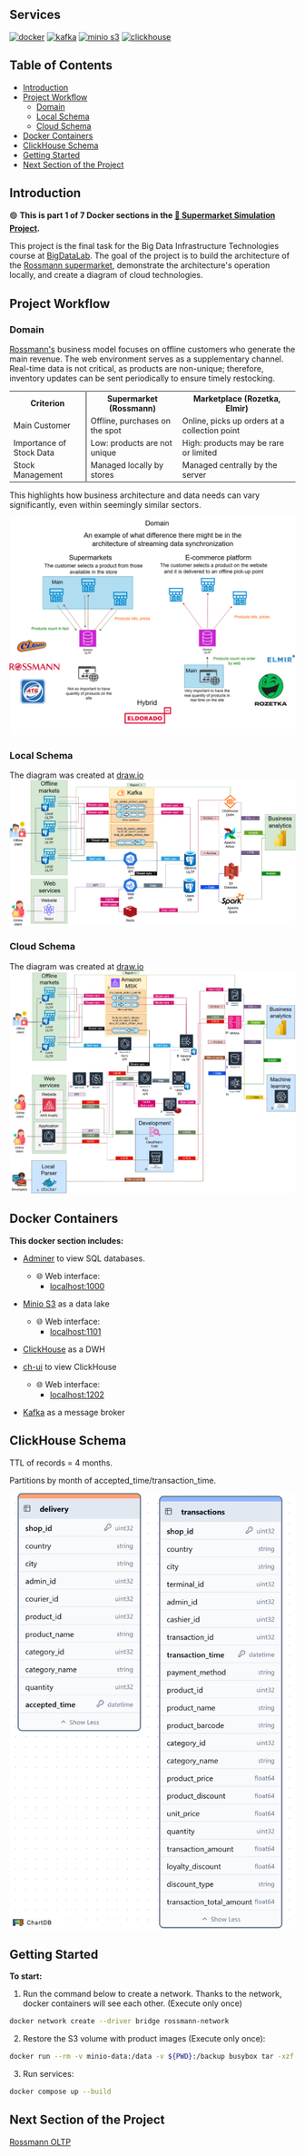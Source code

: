 <!-- omit in toc -->
## Services
[![docker](https://img.shields.io/badge/docker-d6123c?style=for-the-badge&logo=docker&logoColor=white)](#)
[![kafka](https://img.shields.io/badge/kafka-d6123c?style=for-the-badge&logo=apachekafka&logoColor=white)](#)
[![minio s3](https://img.shields.io/badge/minio%20s3-d6123c?style=for-the-badge&logo=minio&logoColor=white)](#)
[![clickhouse](https://img.shields.io/badge/clickhouse-d6123c?style=for-the-badge&logo=clickhouse&logoColor=white)](#)

<!-- omit in toc -->
## Table of Contents
- [Introduction](#introduction)
- [Project Workflow](#project-workflow)
  - [Domain](#domain)
  - [Local Schema](#local-schema)
  - [Cloud Schema](#cloud-schema)
- [Docker Containers](#docker-containers)
- [ClickHouse Schema](#clickhouse-schema)
- [Getting Started](#getting-started)
- [Next Section of the Project](#next-section-of-the-project)

## Introduction
🟢 **This is part 1 of 7 Docker sections in the [🔴 Supermarket Simulation Project](https://github.com/SerhiiDolhopolov/rossmann_services).**

This project is the final task for the Big Data Infrastructure Technologies course at [BigDataLab](https://www.bigdatalab.com.ua/).
The goal of the project is to build the architecture of the [Rossmann supermarket](https://www.rossmann.de/de/), demonstrate the architecture's operation locally, and create a diagram of cloud technologies.

## Project Workflow
### Domain
[Rossmann's](https://www.rossmann.de/de/) business model focuses on offline customers who generate the main revenue. The web environment serves as a supplementary channel. Real-time data is not critical, as products are non-unique; therefore, inventory updates can be sent periodically to ensure timely restocking.
<table>
  <tr>
    <th style="width: 120px; border-right:2px solid grey;">Criterion</th>
    <th>Supermarket (Rossmann)</th>
    <th>Marketplace (Rozetka, Elmir)</th>
  </tr>
  <tr>
    <td style="border-right:2px solid grey;">Main Customer</td>
    <td>Offline, purchases on the spot</td>
    <td>Online, picks up orders at a collection point</td>
  </tr>
  <tr>
    <td style="border-right:2px solid grey;">Importance of Stock Data</td>
    <td>Low: products are not unique</td>
    <td>High: products may be rare or limited</td>
  </tr>
  <tr>
    <td style="border-right:2px solid grey;">Stock Management</td>
    <td>Managed locally by stores</td>
    <td>Managed centrally by the server</td>
  </tr>
</table>

This highlights how business architecture and data needs can vary significantly, even within seemingly similar sectors.

![Domain](images/domain.png)

### Local Schema
The diagram was created at [draw.io](https://app.diagrams.net/)
![Local schema](images/local_schema.png)

### Cloud Schema
The diagram was created at [draw.io](https://app.diagrams.net/)
![Cloud schema](images/cloud_schema.png)

## Docker Containers
**This docker section includes:**
  - [Adminer](https://www.adminer.org/en/) to view SQL databases. 
    - 🌐 Web interface: 
      - [localhost:1000](http://localhost:1000) 

  - [Minio S3](https://min.io/) as a data lake
    - 🌐 Web interface: 
      - [localhost:1101](http://localhost:1101)
  - [ClickHouse](https://clickhouse.com/) as a DWH
  - [ch-ui](https://ch-ui.com/) to view ClickHouse
    - 🌐 Web interface: 
      - [localhost:1202](http://localhost:1202)
  - [Kafka](https://kafka.apache.org/) as a message broker

## ClickHouse Schema
TTL of records = 4 months.

Partitions by month of accepted_time/transaction_time.

![ClickHouse schema](images/clickhouse_db.png)

## Getting Started
**To start:**
1. Run the command below to create a network. Thanks to the network, docker containers will see each other. (Execute only once)
```bash
docker network create --driver bridge rossmann-network
```
2. Restore the S3 volume with product images (Execute only once):
```bash
docker run --rm -v minio-data:/data -v ${PWD}:/backup busybox tar -xzf /backup/minio-data.tar.gz -C /data
```
3. Run services:
```bash
docker compose up --build
```

## Next Section of the Project

[Rossmann OLTP](https://github.com/SerhiiDolhopolov/rossmann_oltp)


